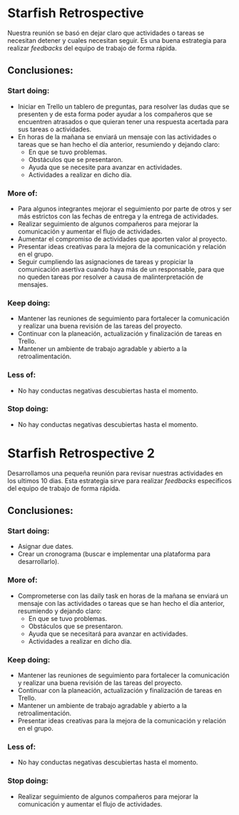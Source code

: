 # Starfish Retrospective
 
Nuestra reunión se basó en dejar claro que actividades o tareas se necesitan detener y cuales necesitan seguir. Es una buena estrategia para realizar *feedbacks* del equipo de trabajo de forma rápida.
  
   
## Conclusiones:

### Start doing:

* Iniciar en Trello un tablero de preguntas, para resolver las dudas que se presenten y de esta forma poder ayudar a los compañeros que se encuentren atrasados o que quieran tener una respuesta acertada para sus tareas o actividades.
* En horas de la mañana se enviará un mensaje con las actividades o tareas que se han hecho el día anterior, resumiendo y dejando claro:
  - En que se tuvo problemas.
  - Obstáculos que se presentaron.
  - Ayuda que se necesite para avanzar en actividades.
  - Actividades a realizar en dicho día.

### More of:

* Para algunos integrantes mejorar el seguimiento por parte de otros y ser más estrictos con las fechas de entrega y la entrega de actividades.
* Realizar seguimiento de algunos compañeros para mejorar la comunicación y aumentar el flujo de actividades.
* Aumentar el compromiso de actividades que aporten valor al proyecto.
* Presentar ideas creativas para la mejora de la comunicación y relación en el grupo. 
* Seguir cumpliendo las asignaciones de tareas y propiciar la comunicación asertiva cuando haya más de un responsable, para que no queden tareas por resolver a causa de malinterpretación de mensajes. 
          
### Keep doing:

* Mantener las reuniones de seguimiento para fortalecer la comunicación y realizar una buena revisión de las tareas del proyecto.
* Continuar con la planeación, actualización y finalización de tareas en Trello.
* Mantener un ambiente de trabajo agradable y abierto a la retroalimentación. 

### Less of:

* No hay conductas negativas descubiertas hasta el momento.

### Stop doing:
 
* No hay conductas negativas descubiertas hasta el momento.


# Starfish Retrospective 2
Desarrollamos una pequeña reunión para revisar nuestras actividades en los ultimos 10 dias. Esta estrategia sirve para realizar *feedbacks*  especificos del equipo de trabajo de forma rápida.

## Conclusiones:

### Start doing:

* Asignar due dates.
* Crear un cronograma (buscar e implementar una plataforma para desarrollarlo).

### More of:

* Comprometerse con las daily task en horas de la mañana se enviará un mensaje con las actividades o tareas que se han hecho el día anterior, resumiendo y dejando claro:
  - En que se tuvo problemas.
  - Obstáculos que se presentaron.
  - Ayuda que se necesitará para avanzar en actividades.
  - Actividades a realizar en dicho día.

### Keep doing:

* Mantener las reuniones de seguimiento para fortalecer la comunicación y realizar una buena revisión de las tareas del proyecto.
* Continuar con la planeación, actualización y finalización de tareas en Trello.
* Mantener un ambiente de trabajo agradable y abierto a la retroalimentación.
* Presentar ideas creativas para la mejora de la comunicación y relación en el grupo.

### Less of:

* No hay conductas negativas descubiertas hasta el momento.

### Stop doing:

* Realizar seguimiento de algunos compañeros para mejorar la comunicación y aumentar el flujo de actividades.
